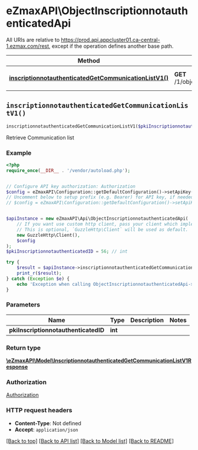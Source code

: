 # eZmaxAPI\ObjectInscriptionnotauthenticatedApi

All URIs are relative to https://prod.api.appcluster01.ca-central-1.ezmax.com/rest, except if the operation defines another base path.

| Method | HTTP request | Description |
| ------------- | ------------- | ------------- |
| [**inscriptionnotauthenticatedGetCommunicationListV1()**](ObjectInscriptionnotauthenticatedApi.md#inscriptionnotauthenticatedGetCommunicationListV1) | **GET** /1/object/inscriptionnotauthenticated/{pkiInscriptionnotauthenticatedID}/getCommunicationList | Retrieve Communication list |


## `inscriptionnotauthenticatedGetCommunicationListV1()`

```php
inscriptionnotauthenticatedGetCommunicationListV1($pkiInscriptionnotauthenticatedID): \eZmaxAPI\Model\InscriptionnotauthenticatedGetCommunicationListV1Response
```

Retrieve Communication list



### Example

```php
<?php
require_once(__DIR__ . '/vendor/autoload.php');


// Configure API key authorization: Authorization
$config = eZmaxAPI\Configuration::getDefaultConfiguration()->setApiKey('Authorization', 'YOUR_API_KEY');
// Uncomment below to setup prefix (e.g. Bearer) for API key, if needed
// $config = eZmaxAPI\Configuration::getDefaultConfiguration()->setApiKeyPrefix('Authorization', 'Bearer');


$apiInstance = new eZmaxAPI\Api\ObjectInscriptionnotauthenticatedApi(
    // If you want use custom http client, pass your client which implements `GuzzleHttp\ClientInterface`.
    // This is optional, `GuzzleHttp\Client` will be used as default.
    new GuzzleHttp\Client(),
    $config
);
$pkiInscriptionnotauthenticatedID = 56; // int

try {
    $result = $apiInstance->inscriptionnotauthenticatedGetCommunicationListV1($pkiInscriptionnotauthenticatedID);
    print_r($result);
} catch (Exception $e) {
    echo 'Exception when calling ObjectInscriptionnotauthenticatedApi->inscriptionnotauthenticatedGetCommunicationListV1: ', $e->getMessage(), PHP_EOL;
}
```

### Parameters

| Name | Type | Description  | Notes |
| ------------- | ------------- | ------------- | ------------- |
| **pkiInscriptionnotauthenticatedID** | **int**|  | |

### Return type

[**\eZmaxAPI\Model\InscriptionnotauthenticatedGetCommunicationListV1Response**](../Model/InscriptionnotauthenticatedGetCommunicationListV1Response.md)

### Authorization

[Authorization](../../README.md#Authorization)

### HTTP request headers

- **Content-Type**: Not defined
- **Accept**: `application/json`

[[Back to top]](#) [[Back to API list]](../../README.md#endpoints)
[[Back to Model list]](../../README.md#models)
[[Back to README]](../../README.md)
